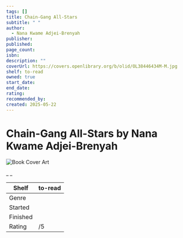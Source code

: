 ```yaml
---
tags: []
title: Chain-Gang All-Stars
subtitle: " "
author:
  - Nana Kwame Adjei-Brenyah
publisher:
published:
page_count:
isbn:
description: ""
coverUrl: https://covers.openlibrary.org/b/olid/OL38446434M-M.jpg
shelf: to-read
owned: true
start_date:
end_date:
rating:
recommended_by:
created: 2025-05-22
---
```


# Chain-Gang All-Stars by Nana Kwame Adjei-Brenyah

![Book Cover Art](https://covers.openlibrary.org/b/olid/OL38446434M-M.jpg)

_ _

| Shelf | to-read |
| --- | --- |
| Genre |  |
| Started |  |
| Finished |  |
| Rating | /5 |

